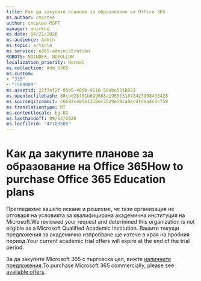 ```yaml
---
title: Как да закупите планове за образование на Office 365
ms.author: cmcatee
author: cmcatee-MSFT
manager: mnirkhe
ms.date: 04/21/2020
ms.audience: Admin
ms.topic: article
ms.service: o365-administration
ROBOTS: NOINDEX, NOFOLLOW
localization_priority: Normal
ms.collection: Adm_O365
ms.custom:
- "335"
- "1500009"
ms.assetid: 22f7af2f-85b5-405b-9116-50abe531b023
ms.openlocfilehash: 88cbd28f81b699088a1985f31873427998435428
ms.sourcegitcommit: c6692ce0fa1358ec3529e59ca0ecdfdea4cdc759
ms.translationtype: MT
ms.contentlocale: bg-BG
ms.lasthandoff: 09/14/2020
ms.locfileid: "47703505"
---
```

# <a name="how-to-purchase-office-365-education-plans"></a><span data-ttu-id="f278c-102">Как да закупите планове за образование на Office 365</span><span class="sxs-lookup"><span data-stu-id="f278c-102">How to purchase Office 365 Education plans</span></span>

<span data-ttu-id="f278c-103">Прегледахме вашето искане и решихме, че тази организация не отговаря на условията за квалифицирана академична институция на Microsoft.</span><span class="sxs-lookup"><span data-stu-id="f278c-103">We reviewed your request and determined this organization is not eligible as a Microsoft Qualified Academic Institution.</span></span> <span data-ttu-id="f278c-104">Вашите текущи предложения за академично изпробване ще изтече в края на пробния период.</span><span class="sxs-lookup"><span data-stu-id="f278c-104">Your current academic trial offers will expire at the end of the trial period.</span></span>
  
<span data-ttu-id="f278c-105">За да закупите Microsoft 365 с търговска цел, вижте [наличните предложения](https://go.microsoft.com/fwlink/p/?linkid=868433).</span><span class="sxs-lookup"><span data-stu-id="f278c-105">To purchase Microsoft 365 commercially, please see [available offers](https://go.microsoft.com/fwlink/p/?linkid=868433).</span></span>  